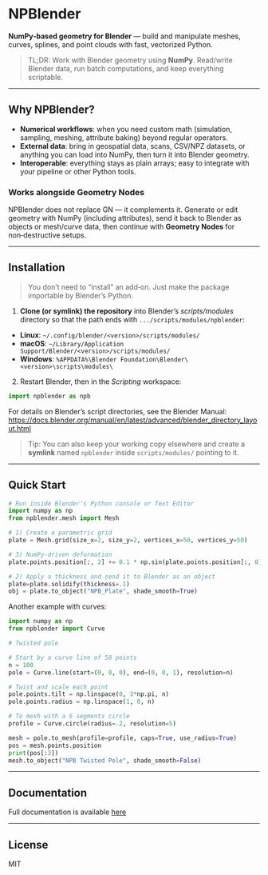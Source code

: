 # NPBlender

**NumPy‑based geometry for Blender** — build and manipulate meshes, curves, splines, and point clouds with fast, vectorized Python.

> TL;DR: Work with Blender geometry using **NumPy**. Read/write Blender data, run batch computations, and keep everything scriptable.

---

## Why NPBlender?

- **Numerical workflows**: when you need custom math (simulation, sampling, meshing, attribute baking) beyond regular operators.  
- **External data**: bring in geospatial data, scans, CSV/NPZ datasets, or anything you can load into NumPy, then turn it into Blender geometry.  
- **Interoperable**: everything stays as plain arrays; easy to integrate with your pipeline or other Python tools.

### Works alongside Geometry Nodes

NPBlender does not replace GN — it complements it. Generate or edit geometry with NumPy (including attributes), send it back to Blender as objects or mesh/curve data, then continue with **Geometry Nodes** for non‑destructive setups.

---

## Installation

> You don’t need to “install” an add‑on. Just make the package importable by Blender’s Python.

1. **Clone (or symlink) the repository** into Blender’s *scripts/modules* directory so that the path ends with `.../scripts/modules/npblender`:

- **Linux**: `~/.config/blender/<version>/scripts/modules/`
- **macOS**: `~/Library/Application Support/Blender/<version>/scripts/modules/`
- **Windows**: `%APPDATA%\Blender Foundation\Blender\<version>\scripts\modules\`

2. Restart Blender, then in the *Scripting* workspace:

```python
import npblender as npb
```

For details on Blender’s script directories, see the Blender Manual:  
<https://docs.blender.org/manual/en/latest/advanced/blender_directory_layout.html>

> Tip: You can also keep your working copy elsewhere and create a **symlink** named `npblender` inside `scripts/modules/` pointing to it.

---

## Quick Start

```python
# Run inside Blender's Python console or Text Editor
import numpy as np
from npblender.mesh import Mesh

# 1) Create a parametric grid
plate = Mesh.grid(size_x=2, size_y=2, vertices_x=50, vertices_y=50)

# 3) NumPy-driven deformation
plate.points.position[:, 2] += 0.1 * np.sin(plate.points.position[:, 0] * 4.0)

# 2) Apply a thickness and send it to Blender as an object
plate=plate.solidify(thickness=.1)
obj = plate.to_object("NPB_Plate", shade_smooth=True)

```

Another example with curves:

```python
import numpy as np
from npblender import Curve

# Twisted pole

# Start by a curve line of 50 points
n = 100
pole = Curve.line(start=(0, 0, 0), end=(0, 0, 1), resolution=n)

# Twist and scale each point
pole.points.tilt = np.linspace(0, 3*np.pi, n)
pole.points.radius = np.linspace(1, 0, n)

# To mesh with a 6 segments circle
profile = Curve.circle(radius=.2, resolution=5)

mesh = pole.to_mesh(profile=profile, caps=True, use_radius=True)
pos = mesh.points.position
print(pos[:3])
mesh.to_object("NPB Twisted Pole", shade_smooth=False)
```

---

## Documentation

Full documentation is available [here](docs/)

---

## License

MIT
